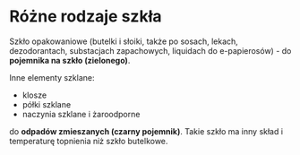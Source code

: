 # Różne rodzaje szkła

Szkło opakowaniowe (butelki i słoiki, także po sosach, lekach, dezodorantach, substacjach zapachowych, liquidach do e-papierosów) - do **pojemnika na szkło (zielonego)**.

Inne elementy szklane:

- klosze
- półki szklane
- naczynia szklane i żaroodporne

do **odpadów zmieszanych (czarny pojemnik)**. Takie szkło ma inny skład i temperaturę topnienia niż szkło butelkowe.
